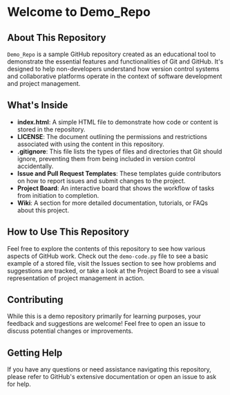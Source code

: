 # Welcome to Demo_Repo

## About This Repository

`Demo_Repo` is a sample GitHub repository created as an educational tool to demonstrate the essential features and functionalities of Git and GitHub. It's designed to help non-developers understand how version control systems and collaborative platforms operate in the context of software development and project management.

## What's Inside

- **index.html**: A simple HTML file to demonstrate how code or content is stored in the repository.
- **LICENSE**: The document outlining the permissions and restrictions associated with using the content in this repository.
- **.gitignore**: This file lists the types of files and directories that Git should ignore, preventing them from being included in version control accidentally.
- **Issue and Pull Request Templates**: These templates guide contributors on how to report issues and submit changes to the project.
- **Project Board**: An interactive board that shows the workflow of tasks from initiation to completion.
- **Wiki**: A section for more detailed documentation, tutorials, or FAQs about this project.

## How to Use This Repository

Feel free to explore the contents of this repository to see how various aspects of GitHub work. Check out the `demo-code.py` file to see a basic example of a stored file, visit the Issues section to see how problems and suggestions are tracked, or take a look at the Project Board to see a visual representation of project management in action.

## Contributing

While this is a demo repository primarily for learning purposes, your feedback and suggestions are welcome! Feel free to open an issue to discuss potential changes or improvements.

## Getting Help

If you have any questions or need assistance navigating this repository, please refer to GitHub's extensive documentation or open an issue to ask for help.

